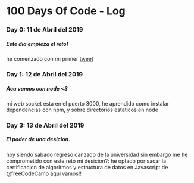 # 100 Days Of Code - Log

### Day 0: 11 de Abril del 2019
##### Este dia empieza el reto!
he comenzado con mi primer <a href="https://twitter.com/nullmecca/status/1116559948391936001">tweet</a>  

### Day 1: 12 de Abril del 2019
##### Aca vamos con node <3
mi web socket esta en el puerto 3000, he aprendido como instalar 
dependencias con npm, y sobre directorios estaticos en node

### Day 3: 13 de Abril del 2019
##### El poder de una desicion.
hoy siendo sabado regreso canzado de la universidad sin embargo me he comprometido con este reto mi desicion?:
he optado por sacar la certificacion de algoritmos y estructura de datos en Javascript de @freeCodeCamp aqui vamos!!
